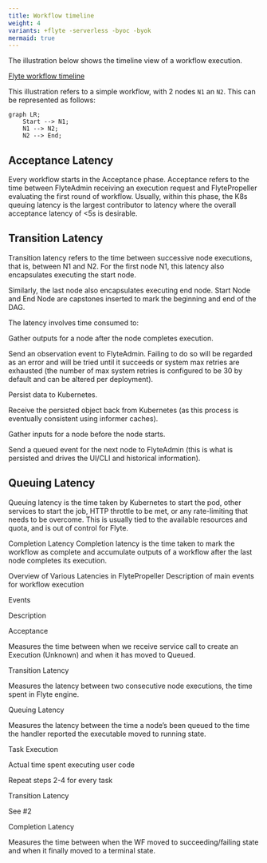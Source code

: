 ```yaml
---
title: Workflow timeline
weight: 4
variants: +flyte -serverless -byoc -byok
mermaid: true
---
```


The illustration below shows the timeline view of a workflow execution.

[Flyte workflow timeline](/_static/images/architecture/workflow-timeline/flyte-workflow-timeline.svg)

This illustration refers to a simple workflow, with 2 nodes `N1` an `N2`. This can be represented as follows:

```mermaid
graph LR;
    Start --> N1;
    N1 --> N2;
    N2 --> End;
```

## Acceptance Latency

Every workflow starts in the Acceptance phase. Acceptance refers to the time between FlyteAdmin receiving an execution request and FlytePropeller evaluating the first round of workflow. Usually, within this phase, the K8s queuing latency is the largest contributor to latency where the overall acceptance latency of <5s is desirable.

## Transition Latency

Transition latency refers to the time between successive node executions, that is, between N1 and N2. For the first node N1, this latency also encapsulates executing the start node.

Similarly, the last node also encapsulates executing end node. Start Node and End Node are capstones inserted to mark the beginning and end of the DAG.

The latency involves time consumed to:

Gather outputs for a node after the node completes execution.

Send an observation event to FlyteAdmin. Failing to do so will be regarded as an error and will be tried until it succeeds or system max retries are exhausted (the number of max system retries is configured to be 30 by default and can be altered per deployment).

Persist data to Kubernetes.

Receive the persisted object back from Kubernetes (as this process is eventually consistent using informer caches).

Gather inputs for a node before the node starts.

Send a queued event for the next node to FlyteAdmin (this is what is persisted and drives the UI/CLI and historical information).

## Queuing Latency

Queuing latency is the time taken by Kubernetes to start the pod, other services to start the job, HTTP throttle to be met, or any rate-limiting that needs to be overcome. This is usually tied to the available resources and quota, and is out of control for Flyte.

Completion Latency
Completion latency is the time taken to mark the workflow as complete and accumulate outputs of a workflow after the last node completes its execution.

Overview of Various Latencies in FlytePropeller
Description of main events for workflow execution

Events

Description

Acceptance

Measures the time between when we receive service call to create an Execution (Unknown) and when it has moved to Queued.

Transition Latency

Measures the latency between two consecutive node executions, the time spent in Flyte engine.

Queuing Latency

Measures the latency between the time a node’s been queued to the time the handler reported the executable moved to running state.

Task Execution

Actual time spent executing user code

Repeat steps 2-4 for every task

Transition Latency

See #2

Completion Latency

Measures the time between when the WF moved to succeeding/failing state and when it finally moved to a terminal state.

